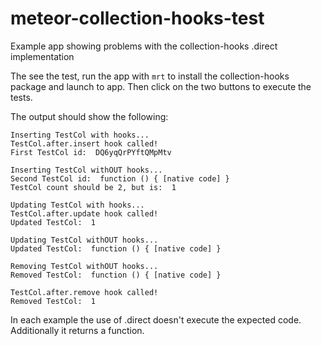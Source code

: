 meteor-collection-hooks-test
============================

Example app showing problems with the collection-hooks .direct implementation

The see the test, run the app with `mrt` to install the collection-hooks package and launch to app. Then click on the two buttons to execute the tests.

The output should show the following:

```
Inserting TestCol with hooks...
TestCol.after.insert hook called!
First TestCol id:  DQ6yqQrPYftQMpMtv

Inserting TestCol withOUT hooks...
Second TestCol id:  function () { [native code] }
TestCol count should be 2, but is:  1

Updating TestCol with hooks...
TestCol.after.update hook called!
Updated TestCol:  1

Updating TestCol withOUT hooks...
Updated TestCol:  function () { [native code] }

Removing TestCol withOUT hooks...
Removed TestCol:  function () { [native code] }

TestCol.after.remove hook called!
Removed TestCol:  1
```

In each example the use of .direct doesn't execute the expected code. Additionally it returns a function.